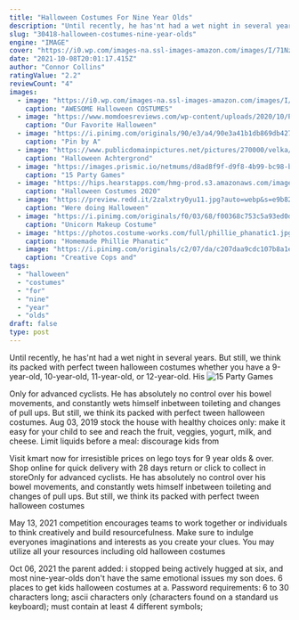 ```yaml
---
title: "Halloween Costumes For Nine Year Olds"
description: "Until recently, he has'nt had a wet night in several years. But still, we think its packed with perfect tween halloween costumes  whether you have a 9-year-old, 10-year-old, 11-year-old, or 12-year-old. His"
slug: "30418-halloween-costumes-nine-year-olds"
engine: "IMAGE"
cover: "https://i0.wp.com/images-na.ssl-images-amazon.com/images/I/71NzjyfcF0L._SL1500_.jpg?resize=1001%2C1500&ssl=1"
date: "2021-10-08T20:01:17.415Z"
author: "Connor Collins"
ratingValue: "2.2"
reviewCount: "4"
images:
  - image: "https://i0.wp.com/images-na.ssl-images-amazon.com/images/I/71NzjyfcF0L._SL1500_.jpg?resize=1001%2C1500&ssl=1"
    caption: "AWESOME Halloween COSTUMES"
  - image: "https://www.momdoesreviews.com/wp-content/uploads/2020/10/Plague-Doctor-Costume-for-Kids.png"
    caption: "Our Favorite Halloween"
  - image: "https://i.pinimg.com/originals/90/e3/a4/90e3a41b1db869db427609305ac6a1df.png"
    caption: "Pin by A"
  - image: "https://www.publicdomainpictures.net/pictures/270000/velka/halloween-background-grunge-house.jpg"
    caption: "Halloween Achtergrond"
  - image: "https://images.prismic.io/netmums/d8ad8f9f-d9f8-4b99-bc98-b09f2a710eef_hanging+doughnuts.jpg?auto=compress,format&rect=0,0,1500,1000&w=660&h=440"
    caption: "15 Party Games"
  - image: "https://hips.hearstapps.com/hmg-prod.s3.amazonaws.com/images/baby-halloween-costume-beauty-shop-1560874655.jpg"
    caption: "Halloween Costumes 2020"
  - image: "https://preview.redd.it/2zalxtry0yu11.jpg?auto=webp&s=e9b828ea8f6359f90330dc1b3d6e740bab2735f5"
    caption: "Were doing Halloween"
  - image: "https://i.pinimg.com/originals/f0/03/68/f00368c753c5a93ed0d1c1c5e047ce69.jpg"
    caption: "Unicorn Makeup Costume"
  - image: "https://photos.costume-works.com/full/phillie_phanatic1.jpg"
    caption: "Homemade Phillie Phanatic"
  - image: "https://i.pinimg.com/originals/c2/07/da/c207daa9cdc107b8a1e9a4c4c46de53a.jpg"
    caption: "Creative Cops and"
tags:
  - "halloween"
  - "costumes"
  - "for"
  - "nine"
  - "year"
  - "olds"
draft: false
type: post
---
```


Until recently, he has'nt had a wet night in several years. But still, we think its packed with perfect tween halloween costumes  whether you have a 9-year-old, 10-year-old, 11-year-old, or 12-year-old. His
![15 Party Games](https://images.prismic.io/netmums/d8ad8f9f-d9f8-4b99-bc98-b09f2a710eef_hanging+doughnuts.jpg?auto=compress,format&rect=0,0,1500,1000&w=660&h=440 "15 Party Games")

Only for advanced cyclists. He has absolutely no control over his bowel movements, and constantly wets himself inbetween toileting and changes of pull ups. But still, we think its packed with perfect tween halloween costumes. Aug 03, 2019 stock the house with healthy choices only: make it easy for your child to see and reach the fruit, veggies, yogurt, milk, and cheese. Limit liquids before a meal: discourage kids from
<!--inArticleAds-->

<!--galleryOne-->

Visit kmart now for irresistible prices on lego toys for 9 year olds & over. Shop online for quick delivery with 28 days return or click to collect in storeOnly for advanced cyclists. He has absolutely no control over his bowel movements, and constantly wets himself inbetween toileting and changes of pull ups. But still, we think its packed with perfect tween halloween costumes
<!--inArticleAds-->

<!--galleryTwo-->

May 13, 2021 competition encourages teams to work together or individuals to think creatively and build resourcefulness. Make sure to indulge everyones imaginations and interests as you create your clues. You may utilize all your resources including old halloween costumes
<!--galleryThree-->

Oct 06, 2021 the parent added: i stopped being actively hugged at six, and most nine-year-olds don't have the same emotional issues my son does.  6 places to get kids halloween costumes at a. Password requirements: 6 to 30 characters long; ascii characters only (characters found on a standard us keyboard); must contain at least 4 different symbols;